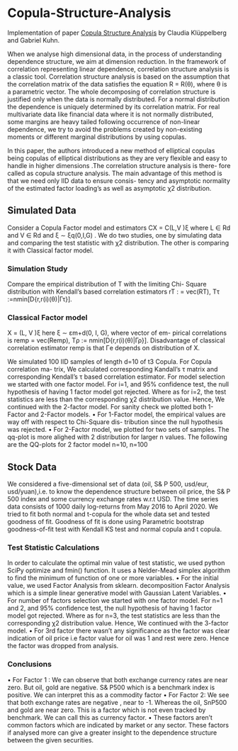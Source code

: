# Copula-Structure-Analysis
Implementation of paper [Copula Structure Analysis](https://rss.onlinelibrary.wiley.com/doi/full/10.1111/j.1467-9868.2009.00707.x) by Claudia Klüppelberg and  Gabriel Kuhn. 

When we analyse high dimensional data, in the process of understanding dependence structure, we aim at dimension reduction. In the framework of correlation representing linear dependence, correlation structure analysis is a classic tool. Correlation structure analysis is based on the assumption that the correlation matrix of the data satisfies the equation R = R(θ), where θ is a parametric vector. The whole decomposing of correlation structure is justified only when the data is normally distributed. For a normal distribution the dependence is uniquely determined by its correlation matrix. For real multivariate data like financial data where it is not normally distributed, some margins are heavy tailed following occurrence of non-linear dependence, we try to avoid the problems created by non-existing moments or different marginal distributions by using copulas. 

In this paper, the authors introduced a new method of elliptical copulas being copulas of elliptical distributions as they are very flexible and easy to handle in higher dimensions .The correlation structure analysis is there- fore called as copula structure analysis. The main advantage of this method is that we need only IID data to ensure consis- tency and asymptotic normality of the estimated factor loading’s as well as asymptotic χ2 distribution.


## Simulated Data
Consider a Copula Factor model and estimators CX = C(L,V )ξ where L ∈ Rd and V ∈ Rd and ξ ∼ ξq(0,I,G) . We do two studies, one by simulating data and comparing the test statistic with χ2 distribution. The other is comparing it with Classical factor model.
### Simulation Study 
Compare the empirical distribution of T with the limiting Chi- Square distribution with Kendall’s based correlation estimators rT : = vec(RT), Tτ :=nmin[D{r,r(i)(θ)|Γτ}].
### Classical Factor model 
X = (L, V )ξ here ξ ∼ εm+d(0, I, G), where vector of em- pirical correlations is remp = vec(Remp), Tρ := nmin[D{r,r(i)(θ)|Γρ}]. Disadvantage of classical correlation estimator remp is that Γe depends on distribution of X.


We simulated 100 IID samples of length d=10 of t3 Copula. For Copula correlation ma- trix, We calculated corresponding Kandall’s τ matrix and corresponding Kendall’s τ based correlation estimator. For model selection we started with one factor model. For i=1, and 95% confidence test, the null hypothesis of having 1 factor model got rejected. Where as for i=2, the test statistics are less than the corresponding χ2 distribution value. Hence, We continued with the 2-factor model. For sanity check we plotted both 1-Factor and 2-Factor models.
• For 1-Factor model, the empirical values are way off with respect to Chi-Square dis- tribution since the null hypothesis was rejected.
• For 2-Factor model, we plotted for two sets of samples. The qq-plot is more alighed with 2 distribution for larger n values. The following are the QQ-plots for 2 factor model n=10, n=100



## Stock Data
We considered a five-dimensional set of data (oil, S& P 500, usd/eur, usd/yuan),i.e. to know the dependence structure between oil price, the S& P 500 index and some currency exchange rates w.r.t USD. The time series data consists of 1000 daily log-returns from May 2016 to April 2020. 
We tried to fit both normal and t-copula for the whole data set and tested goodness of fit. Goodness of fit is done using Parametric bootstrap goodness-of-fit test with Kendall KS test and normal copula and t copula.

### Test Statistic Calculations
In order to calculate the optimal min value of test statistic, we used python SciPy optimize and fmin() function. It uses a Nelder-Mead simplex algorithm to find the minimum of function of one or more variables.
• For the initial value, we used Factor Analysis from sklearn. decomposition Factor Analysis which is a simple linear generative model with Gaussian Latent Variables.
• For number of factors selection we started with one factor model. For n=1 and 2, and 95% confidence test, the null hypothesis of having 1 factor model got rejected. Where as for n=3, the test statistics are less than the corresponding χ2 distribution value. Hence, We continued with the 3-factor model.
• For 3rd factor there wasn’t any significance as the factor was clear indication of oil price i.e factor value for oil was 1 and rest were zero. Hence the factor was dropped from analysis.

### Conclusions
• For Factor 1 : We can observe that both exchange currency rates are near zero. But oil, gold are negative. S& P500 which is a benchmark index is positive. We can interpret this as a commodity factor
• For Factor 2: We see that both exchange rates are negative , near to -1. Whereas the oil, SnP500 and gold are near zero. This is a factor which is not even tracked by benchmark. We can call this as currency factor.
• These factors aren’t common factors which are indicated by market or any sector. These factors if analysed more can give a greater insight to the dependence structure between the given securities.
